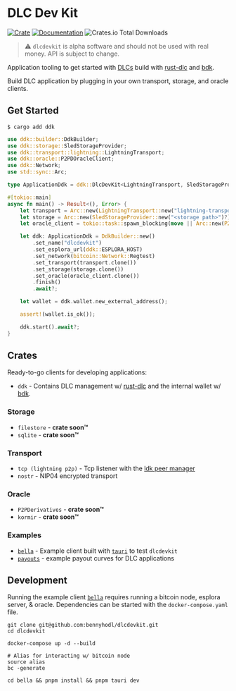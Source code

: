 # DLC Dev Kit

[![Crate](https://img.shields.io/crates/v/dlcdevkit.svg?logo=rust)](https://crates.io/crates/ddk)
[![Documentation](https://img.shields.io/static/v1?logo=read-the-docs&label=docs.rs&message=ddk&color=informational)](https://docs.rs/ddk)
![Crates.io Total Downloads](https://img.shields.io/crates/d/ddk)

> :warning: `dlcdevkit` is alpha software and should not be used with real money. API is subject to change.

Application tooling to get started with [DLCs](https://github.com/discreetlogcontracts/dlcspecs) build with [rust-dlc](https://github.com/p2pderivatives/rust-dlc) and [bdk](https://github.com/bitcoindevkit/bdk).

Build DLC application by plugging in your own transport, storage, and oracle clients.

## Get Started
```
$ cargo add ddk
```

```rust
use ddk::builder::DdkBuilder;
use ddk::storage::SledStorageProvider;
use ddk::transport::lightning::LightningTransport;
use ddk::oracle::P2PDOracleClient;
use ddk::Network;
use std::sync::Arc;

type ApplicationDdk = ddk::DlcDevKit<LightningTransport, SledStorageProvider, P2PDOracleClient>;

#[tokio::main]
async fn main() -> Result<(), Error> {
    let transport = Arc::new(LightningTransport::new("lightning-transport", Network::Regtest));
    let storage = Arc::new(SledStorageProvider::new("<storage path>")?);
    let oracle_client = tokio::task::spawn_blocking(move || Arc::new(P2PDOracleClient::new("<oracle host>")?)).await?;

    let ddk: ApplicationDdk = DdkBuilder::new()
        .set_name("dlcdevkit")
        .set_esplora_url(ddk::ESPLORA_HOST)
        .set_network(bitcoin::Network::Regtest)
        .set_transport(transport.clone())
        .set_storage(storage.clone())
        .set_oracle(oracle_client.clone())
        .finish()
        .await?;

    let wallet = ddk.wallet.new_external_address();

    assert!(wallet.is_ok());

    ddk.start().await?;
}
```

## Crates
Ready-to-go clients for developing applications:
* `ddk` - Contains DLC management w/ [rust-dlc](https://github.com/p2pderivatives/rust-dlc) and the internal wallet w/ [bdk](https://github.com/bitcoindevkit/bdk).

### Storage
* `filestore` - **crate soon™️**
* `sqlite` - **crate soon™️**

### Transport
* `tcp (lightning p2p)` - Tcp listener with the [ldk peer manager](https://lightningdevkit.org/introduction/peer-management/)
* `nostr` - NIP04 encrypted transport

### Oracle
* `P2PDerivatives` - **crate soon™️**
* `kormir` - **crate soon™️**

### Examples
* [`bella`](https://github.com/bennyhodl/dlcdevkit/bella) - Example client built with [`tauri`](https://tauri.app) to test `dlcdevkit`
* [`payouts`](https://github.com/bennyhodl/dlcdevkit/payouts) - example payout curves for DLC applications

## Development

Running the example client [`bella`](https://github.com/bennyhodl/dlcdevkit/bella) requires running a bitcoin node, esplora server, & oracle. Dependencies can be started with the `docker-compose.yaml` file.

```
git clone git@github.com:bennyhodl/dlcdevkit.git
cd dlcdevkit

docker-compose up -d --build

# Alias for interacting w/ bitcoin node
source alias
bc -generate

cd bella && pnpm install && pnpm tauri dev
```

